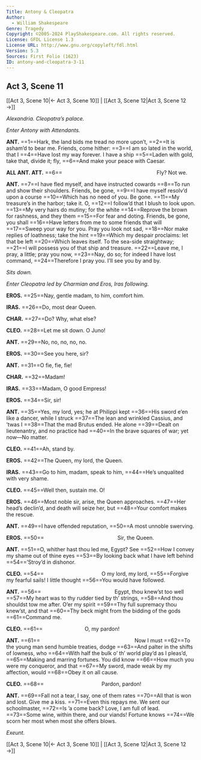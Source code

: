 ```yaml
---
Title: Antony & Cleopatra
Author: 
  - William Shakespeare
Genre: Tragedy
Copyright: ©2005-2024 PlayShakespeare.com. All rights reserved.
License: GFDL License 1.3
License URL: http://www.gnu.org/copyleft/fdl.html
Version: 5.3
Sources: First Folio (1623)
ID: antony-and-cleopatra-3-11
---
```


## Act 3, Scene 11
[[Act 3, Scene 10|← Act 3, Scene 10]] | [[Act 3, Scene 12|Act 3, Scene 12 →]]

*Alexandria. Cleopatra’s palace.*

*Enter Antony with Attendants.*

**ANT.**
==1==Hark, the land bids me tread no more upon’t,
==2==It is asham’d to bear me. Friends, come hither:
==3==I am so lated in the world, that I
==4==Have lost my way forever. I have a ship
==5==Laden with gold, take that, divide it; fly,
==6==And make your peace with Caesar.

**ALL ANT. ATT.**
==6==                  Fly? Not we.

**ANT.**
==7==I have fled myself, and have instructed cowards
==8==To run and show their shoulders. Friends, be gone,
==9==I have myself resolv’d upon a course
==10==Which has no need of you. Be gone.
==11==My treasure’s in the harbor; take it. O,
==12==I follow’d that I blush to look upon.
==13==My very hairs do mutiny; for the white
==14==Reprove the brown for rashness, and they them
==15==For fear and doting. Friends, be gone, you shall
==16==Have letters from me to some friends that will
==17==Sweep your way for you. Pray you look not sad,
==18==Nor make replies of loathness; take the hint
==19==Which my despair proclaims: let that be left
==20==Which leaves itself. To the sea-side straightway;
==21==I will possess you of that ship and treasure.
==22==Leave me, I pray, a little; pray you now,
==23==Nay, do so; for indeed I have lost command,
==24==Therefore I pray you. I’ll see you by and by.

*Sits down.*

*Enter Cleopatra led by Charmian and Eros, Iras following.*

**EROS.**
==25==Nay, gentle madam, to him, comfort him.

**IRAS.**
==26==Do, most dear Queen.

**CHAR.**
==27==Do? Why, what else?

**CLEO.**
==28==Let me sit down. O Juno!

**ANT.**
==29==No, no, no, no, no.

**EROS.**
==30==See you here, sir?

**ANT.**
==31==O fie, fie, fie!

**CHAR.**
==32==Madam!

**IRAS.**
==33==Madam, O good Empress!

**EROS.**
==34==Sir, sir!

**ANT.**
==35==Yes, my lord, yes; he at Philippi kept
==36==His sword e’en like a dancer, while I struck
==37==The lean and wrinkled Cassius, and ’twas I
==38==That the mad Brutus ended. He alone
==39==Dealt on lieutenantry, and no practice had
==40==In the brave squares of war; yet now—No matter.

**CLEO.**
==41==Ah, stand by.

**EROS.**
==42==The Queen, my lord, the Queen.

**IRAS.**
==43==Go to him, madam, speak to him,
==44==He’s unqualited with very shame.

**CLEO.**
==45==Well then, sustain me. O!

**EROS.**
==46==Most noble sir, arise, the Queen approaches.
==47==Her head’s declin’d, and death will seize her, but
==48==Your comfort makes the rescue.

**ANT.**
==49==I have offended reputation,
==50==A most unnoble swerving.

**EROS.**
==50==              Sir, the Queen.

**ANT.**
==51==O, whither hast thou led me, Egypt? See
==52==How I convey my shame out of thine eyes
==53==By looking back what I have left behind
==54==’Stroy’d in dishonor.

**CLEO.**
==54==           O my lord, my lord,
==55==Forgive my fearful sails! I little thought
==56==You would have followed.

**ANT.**
==56==              Egypt, thou knew’st too well
==57==My heart was to thy rudder tied by th’ strings,
==58==And thou shouldst tow me after. O’er my spirit
==59==Thy full supremacy thou knew’st, and that
==60==Thy beck might from the bidding of the gods
==61==Command me.

**CLEO.**
==61==        O, my pardon!

**ANT.**
==61==                  Now I must
==62==To the young man send humble treaties, dodge
==63==And palter in the shifts of lowness, who
==64==With half the bulk o’ th’ world play’d as I pleas’d,
==65==Making and marring fortunes. You did know
==66==How much you were my conqueror, and that
==67==My sword, made weak by my affection, would
==68==Obey it on all cause.

**CLEO.**
==68==           Pardon, pardon!

**ANT.**
==69==Fall not a tear, I say, one of them rates
==70==All that is won and lost. Give me a kiss.
==71==Even this repays me. We sent our schoolmaster,
==72==Is ’a come back? Love, I am full of lead.
==73==Some wine, within there, and our viands! Fortune knows
==74==We scorn her most when most she offers blows.

*Exeunt.*

[[Act 3, Scene 10|← Act 3, Scene 10]] | [[Act 3, Scene 12|Act 3, Scene 12 →]]